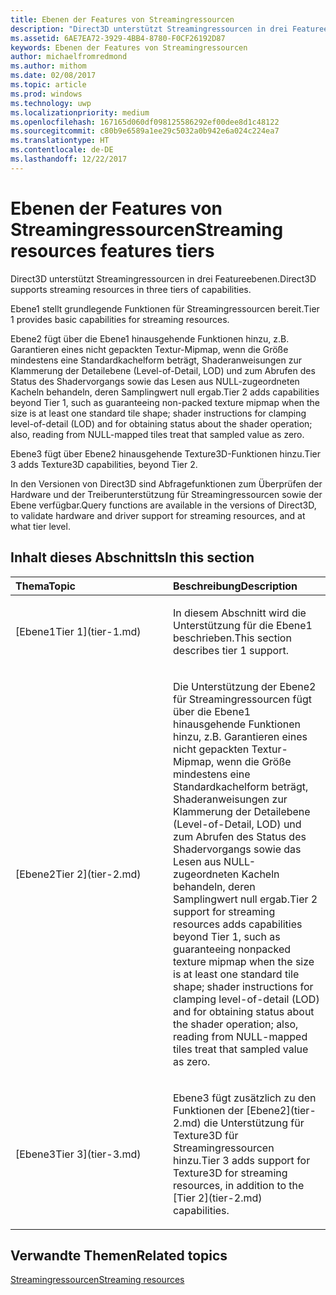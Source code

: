 ```yaml
---
title: Ebenen der Features von Streamingressourcen
description: "Direct3D unterstützt Streamingressourcen in drei Featureebenen."
ms.assetid: 6AE7EA72-3929-4BB4-8780-F0CF26192D87
keywords: Ebenen der Features von Streamingressourcen
author: michaelfromredmond
ms.author: mithom
ms.date: 02/08/2017
ms.topic: article
ms.prod: windows
ms.technology: uwp
ms.localizationpriority: medium
ms.openlocfilehash: 167165d060df098125586292ef00dee8d1c48122
ms.sourcegitcommit: c80b9e6589a1ee29c5032a0b942e6a024c224ea7
ms.translationtype: HT
ms.contentlocale: de-DE
ms.lasthandoff: 12/22/2017
---
```

# <a name="streaming-resources-features-tiers"></a><span data-ttu-id="695ee-104">Ebenen der Features von Streamingressourcen</span><span class="sxs-lookup"><span data-stu-id="695ee-104">Streaming resources features tiers</span></span>


<span data-ttu-id="695ee-105">Direct3D unterstützt Streamingressourcen in drei Featureebenen.</span><span class="sxs-lookup"><span data-stu-id="695ee-105">Direct3D supports streaming resources in three tiers of capabilities.</span></span>

<span data-ttu-id="695ee-106">Ebene1 stellt grundlegende Funktionen für Streamingressourcen bereit.</span><span class="sxs-lookup"><span data-stu-id="695ee-106">Tier 1 provides basic capabilities for streaming resources.</span></span>

<span data-ttu-id="695ee-107">Ebene2 fügt über die Ebene1 hinausgehende Funktionen hinzu, z.B. Garantieren eines nicht gepackten Textur-Mipmap, wenn die Größe mindestens eine Standardkachelform beträgt, Shaderanweisungen zur Klammerung der Detailebene (Level-of-Detail, LOD) und zum Abrufen des Status des Shadervorgangs sowie das Lesen aus NULL-zugeordneten Kacheln behandeln, deren Samplingwert null ergab.</span><span class="sxs-lookup"><span data-stu-id="695ee-107">Tier 2 adds capabilities beyond Tier 1, such as guaranteeing non-packed texture mipmap when the size is at least one standard tile shape; shader instructions for clamping level-of-detail (LOD) and for obtaining status about the shader operation; also, reading from NULL-mapped tiles treat that sampled value as zero.</span></span>

<span data-ttu-id="695ee-108">Ebene3 fügt über Ebene2 hinausgehende Texture3D-Funktionen hinzu.</span><span class="sxs-lookup"><span data-stu-id="695ee-108">Tier 3 adds Texture3D capabilities, beyond Tier 2.</span></span>

<span data-ttu-id="695ee-109">In den Versionen von Direct3D sind Abfragefunktionen zum Überprüfen der Hardware und der Treiberunterstützung für Streamingressourcen sowie der Ebene verfügbar.</span><span class="sxs-lookup"><span data-stu-id="695ee-109">Query functions are available in the versions of Direct3D, to validate hardware and driver support for streaming resources, and at what tier level.</span></span>

## <a name="span-idin-this-sectionspanin-this-section"></a><span data-ttu-id="695ee-110"><span id="in-this-section"></span>Inhalt dieses Abschnitts</span><span class="sxs-lookup"><span data-stu-id="695ee-110"><span id="in-this-section"></span>In this section</span></span>


<table>
<colgroup>
<col width="50%" />
<col width="50%" />
</colgroup>
<thead>
<tr class="header">
<th align="left"><span data-ttu-id="695ee-111">Thema</span><span class="sxs-lookup"><span data-stu-id="695ee-111">Topic</span></span></th>
<th align="left"><span data-ttu-id="695ee-112">Beschreibung</span><span class="sxs-lookup"><span data-stu-id="695ee-112">Description</span></span></th>
</tr>
</thead>
<tbody>
<tr class="odd">
<td align="left"><p>[<span data-ttu-id="695ee-113">Ebene1</span><span class="sxs-lookup"><span data-stu-id="695ee-113">Tier 1</span></span>](tier-1.md)</p></td>
<td align="left"><p><span data-ttu-id="695ee-114">In diesem Abschnitt wird die Unterstützung für die Ebene1 beschrieben.</span><span class="sxs-lookup"><span data-stu-id="695ee-114">This section describes tier 1 support.</span></span></p></td>
</tr>
<tr class="even">
<td align="left"><p>[<span data-ttu-id="695ee-115">Ebene2</span><span class="sxs-lookup"><span data-stu-id="695ee-115">Tier 2</span></span>](tier-2.md)</p></td>
<td align="left"><p><span data-ttu-id="695ee-116">Die Unterstützung der Ebene2 für Streamingressourcen fügt über die Ebene1 hinausgehende Funktionen hinzu, z.B. Garantieren eines nicht gepackten Textur-Mipmap, wenn die Größe mindestens eine Standardkachelform beträgt, Shaderanweisungen zur Klammerung der Detailebene (Level-of-Detail, LOD) und zum Abrufen des Status des Shadervorgangs sowie das Lesen aus NULL-zugeordneten Kacheln behandeln, deren Samplingwert null ergab.</span><span class="sxs-lookup"><span data-stu-id="695ee-116">Tier 2 support for streaming resources adds capabilities beyond Tier 1, such as guaranteeing nonpacked texture mipmap when the size is at least one standard tile shape; shader instructions for clamping level-of-detail (LOD) and for obtaining status about the shader operation; also, reading from NULL-mapped tiles treat that sampled value as zero.</span></span></p></td>
</tr>
<tr class="odd">
<td align="left"><p>[<span data-ttu-id="695ee-117">Ebene3</span><span class="sxs-lookup"><span data-stu-id="695ee-117">Tier 3</span></span>](tier-3.md)</p></td>
<td align="left"><p><span data-ttu-id="695ee-118">Ebene3 fügt zusätzlich zu den Funktionen der [Ebene2](tier-2.md) die Unterstützung für Texture3D für Streamingressourcen hinzu.</span><span class="sxs-lookup"><span data-stu-id="695ee-118">Tier 3 adds support for Texture3D for streaming resources, in addition to the [Tier 2](tier-2.md) capabilities.</span></span></p></td>
</tr>
</tbody>
</table>

 

## <a name="span-idrelated-topicsspanrelated-topics"></a><span data-ttu-id="695ee-119"><span id="related-topics"></span>Verwandte Themen</span><span class="sxs-lookup"><span data-stu-id="695ee-119"><span id="related-topics"></span>Related topics</span></span>


[<span data-ttu-id="695ee-120">Streamingressourcen</span><span class="sxs-lookup"><span data-stu-id="695ee-120">Streaming resources</span></span>](streaming-resources.md)

 

 




